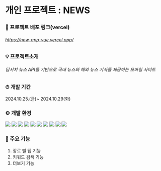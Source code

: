 # 개인 프로젝트 : NEWS

### 🌈 프로젝트 배포 링크(vercel)
###### <https://new-app-vue.vercel.app/>

### 💡 프로젝트소개
###### 딥서치 뉴스 API를 기반으로 국내 뉴스와 해외 뉴스 기사를 제공하는 모바일 사이트


### ⏱ 개발 기간
2024.10.25.(금)~ 2024.10.29(화)


### ⚙ 개발 환경
<img src="https://img.shields.io/badge/html5-E34F26?style=for-the-badge&logo=html5&logoColor=white"> <img src="https://img.shields.io/badge/sass-CC6699?style=for-the-badge&logo=sass&logoColor=white"> <img src="https://img.shields.io/badge/css3-1572B6?style=for-the-badge&logo=css3&logoColor=white"> <img src="https://img.shields.io/badge/nodedotjs-5FA04E?style=for-the-badge&logo=nodedotjs&logoColor=white"> <img src="https://img.shields.io/badge/npm-CB3837?style=for-the-badge&logo=npm&logoColor=white"> <img src="https://img.shields.io/badge/javascript-F7DF1E?style=for-the-badge&logo=javascript&logoColor=white"> <img src="https://img.shields.io/badge/react-61DAFB?style=for-the-badge&logo=react&logoColor=white"> <img src="https://img.shields.io/badge/postman-FF6C37?style=for-the-badge&logo=postman&logoColor=white"> <img src="https://img.shields.io/badge/mui-007FFF?style=for-the-badge&logo=mui&logoColor=white">
<img src="https://img.shields.io/badge/firebase-DD2C00?style=for-the-badge&logo=firebase&logoColor=white">


### 📍 주요 기능
1) 장르 별 탭 기능
2) 키워드 검색 기능
3) 더보기 기능


